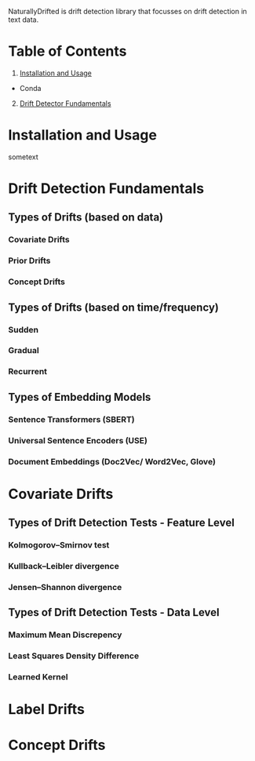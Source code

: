 NaturallyDrifted is drift detection library that focusses on drift detection in text data. 

# Table of Contents
1. [Installation and Usage](#installation-and-usage)
- Conda
2. [Drift Detector Fundamentals](#drift-detector-fundamentals)


<a name="installation-and-usage"/>

# Installation and Usage

sometext

<a name="drift-detector-fundamentals"/>

# Drift Detection Fundamentals

## Types of Drifts (based on data)

### Covariate Drifts 

### Prior Drifts 

### Concept Drifts

## Types of Drifts (based on time/frequency)

### Sudden

### Gradual

### Recurrent

## Types of Embedding Models

### Sentence Transformers (SBERT) 

### Universal Sentence Encoders (USE)

### Document Embeddings (Doc2Vec/ Word2Vec, Glove)

# Covariate Drifts

## Types of Drift Detection Tests - Feature Level

### Kolmogorov–Smirnov test

### Kullback–Leibler divergence

### Jensen–Shannon divergence

## Types of Drift Detection Tests - Data Level

### Maximum Mean Discrepency

### Least Squares Density Difference

### Learned Kernel

# Label Drifts

# Concept Drifts

